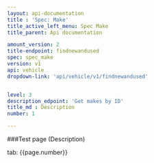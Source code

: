 ```yaml
---
layout: api-documentation
title : 'Spec: Make'
title_active_left_menu: Spec Make
title_parent: Api documentation

amount_version: 2
title-endpoint: findnewandused
spec: spec_make
version: v1
api: vehicle
dropdown-link: 'api/vehicle/v1/findnewandused'


level: 3
description_edpoint: 'Get makes by ID'
title_md : Description
number: 1

---
```



###Test page (Description)

tab: {{page.number}}

